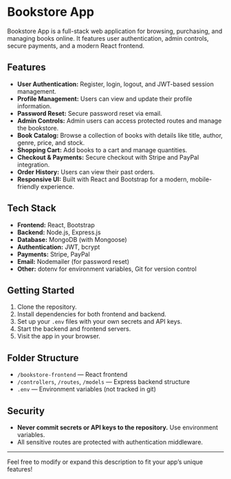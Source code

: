 # Bookstore App

Bookstore App is a full-stack web application for browsing, purchasing, and managing books online. It features user authentication, admin controls, secure payments, and a modern React frontend.

## Features

- **User Authentication:** Register, login, logout, and JWT-based session management.
- **Profile Management:** Users can view and update their profile information.
- **Password Reset:** Secure password reset via email.
- **Admin Controls:** Admin users can access protected routes and manage the bookstore.
- **Book Catalog:** Browse a collection of books with details like title, author, genre, price, and stock.
- **Shopping Cart:** Add books to a cart and manage quantities.
- **Checkout & Payments:** Secure checkout with Stripe and PayPal integration.
- **Order History:** Users can view their past orders.
- **Responsive UI:** Built with React and Bootstrap for a modern, mobile-friendly experience.

## Tech Stack

- **Frontend:** React, Bootstrap
- **Backend:** Node.js, Express.js
- **Database:** MongoDB (with Mongoose)
- **Authentication:** JWT, bcrypt
- **Payments:** Stripe, PayPal
- **Email:** Nodemailer (for password reset)
- **Other:** dotenv for environment variables, Git for version control

## Getting Started

1. Clone the repository.
2. Install dependencies for both frontend and backend.
3. Set up your `.env` files with your own secrets and API keys.
4. Start the backend and frontend servers.
5. Visit the app in your browser.

## Folder Structure

- `/bookstore-frontend` — React frontend
- `/controllers`, `/routes`, `/models` — Express backend structure
- `.env` — Environment variables (not tracked in git)

## Security

- **Never commit secrets or API keys to the repository.** Use environment variables.
- All sensitive routes are protected with authentication middleware.

---

Feel free to modify or expand this description to fit your app’s unique features!
